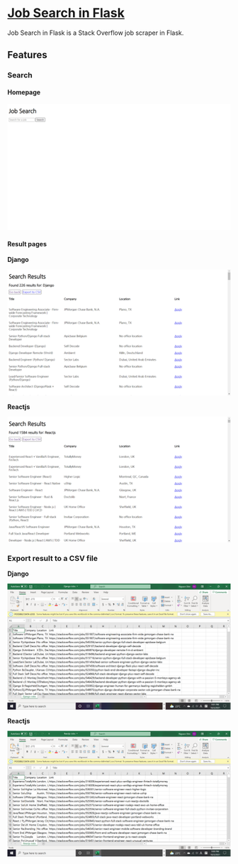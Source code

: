 # [Job Search in Flask](https://job-search-in-flask.herokuapp.com/)

Job Search in Flask is a Stack Overflow job scraper in Flask.

## Features

### Search

#### Homepage

![Homepage](https://github.com/nayeonshin/job-search-in-flask/blob/main/assets/home.png)

#### Result pages

**Django**

![Django result page](https://github.com/nayeonshin/job-search-in-flask/blob/main/assets/django-result.png)

**Reactjs**

![Reactjs result](https://github.com/nayeonshin/job-search-in-flask/blob/main/assets/reactjs-result.png)

### Export result to a CSV file

**Django**

![Django CSV](https://github.com/nayeonshin/job-search-in-flask/blob/main/assets/django-csv.png)

**Reactjs**

![Reactjs CSV](https://github.com/nayeonshin/job-search-in-flask/blob/main/assets/reactjs-csv.png)